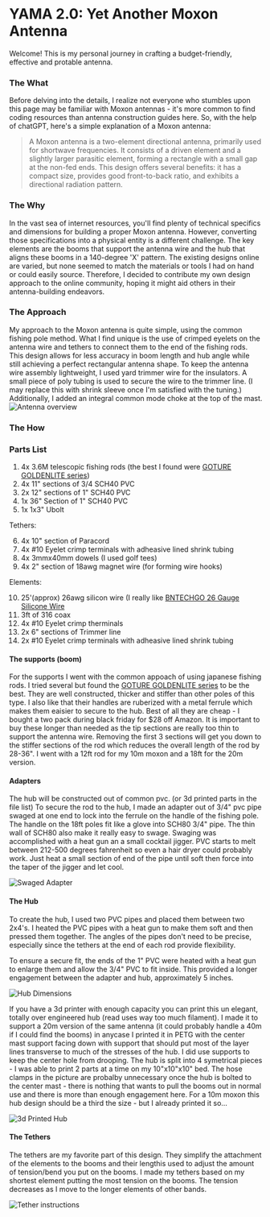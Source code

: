 # YAMA 2.0: Yet Another Moxon Antenna

Welcome! This is my personal journey in crafting a budget-friendly, effective and protable antenna.

### The What
Before delving into the details, I realize not everyone who stumbles upon this page may be familiar with Moxon antennas - it's more common to find coding resources than antenna construction guides here. So, with the help of chatGPT, here's a simple explanation of a Moxon antenna:

>A Moxon antenna is a two-element directional antenna, primarily used for shortwave frequencies. It consists of a driven element and a slightly larger parasitic element, forming a rectangle with a small gap at the non-fed ends. This design offers several benefits: it has a compact size, provides good front-to-back ratio, and exhibits a directional radiation pattern. 

### The Why 
In the vast sea of internet resources, you'll find plenty of technical specifics and dimensions for building a proper Moxon antenna. However, converting those specifications into a physical entity is a different challenge. The key elements are the booms that support the antenna wire and the hub that aligns these booms in a 140-degree 'X' pattern. The existing designs online are varied, but none seemed to match the materials or tools I had on hand or could easily source. Therefore, I decided to contribute my own design approach to the online community, hoping it might aid others in their antenna-building endeavors.

### The Approach
My approach to the Moxon antenna is quite simple, using the common fishing pole method. What I find unique is the use of crimped eyelets on the antenna wire and tethers to connect them to the end of the fishing rods. This design allows for less accuracy in boom length and hub angle while still achieving a perfect rectangular antenna shape. To keep the antenna wire assembly lightweight, I used yard trimmer wire for the insulators. A small piece of poly tubing is used to secure the wire to the trimmer line. (I may replace this with shrink sleeve once I'm satisfied with the tuning.) Additionally, I added an integral common mode choke at the top of the mast.
![Antenna overview](./images/IMG_0361.jpeg)

### The How
### Parts List
1. 4x 3.6M telescopic fishing rods (the best I found were [GOTURE GOLDENLITE series](https://www.amazon.com/gp/product/B0C7CF2Y3W/ref=ppx_od_dt_b_asin_title_s00?ie=UTF8&th=1&psc=1))
2. 4x 11" sections of 3/4 SCH40 PVC
3. 2x 12" sections of 1" SCH40 PVC
4. 1x 36" Section of 1" SCH40 PVC
5. 1x 1x3" Ubolt

Tethers:

6. 4x 10" section of Paracord
7. 4x #10 Eyelet crimp terminals with adheasive lined shrink tubing 
8. 4x 3mmx40mm dowels (I used golf tees)
9. 4x 2" section of 18awg magnet wire (for forming wire hooks)

Elements:

10. 25'(approx) 26awg silicon wire (I really like [BNTECHGO 26 Gauge Silicone Wire](https://www.amazon.com/gp/product/B072829WN7/ref=ppx_yo_dt_b_search_asin_title?ie=UTF8&th=1) 
11. 3ft of 316 coax
12. 4x #10 Eyelet crimp therminals
13. 2x 6" sections of Trimmer line
14. 2x #10 Eyelet crimp terminals with adheasive lined shrink tubing 

#### The supports (boom)
For the supports I went with the common appoach of using japanese fishing rods. I tried several but found the [GOTURE GOLDENLITE series](https://www.amazon.com/gp/product/B0C7CF2Y3W/ref=ppx_od_dt_b_asin_title_s00?ie=UTF8&th=1&psc=1) to be the best. They are well constructed, thicker and stiffer than other poles of this type. I also like that their handles are ruberized with a metal ferrule which makes them eaisier to secure to the hub. Best of all they are cheap - I bought a two pack during black friday for $28 off Amazon. 
It is important to buy these longer than needed as the tip sections are really too thin to support the antenna wire. Removing the first 3 sections will get you down to the stiffer sections of the rod which reduces the overall length of the rod by 28-36". I went with a 12ft rod for my 10m moxon and a 18ft for the 20m version.

#### Adapters 
The hub will be constructed out of common pvc. (or 3d printed parts in the file list) To secure the rod to the hub, I made an adapter out of 3/4" pvc pipe swaged at one end to lock into the ferrule on the handle of the fishing pole. 
The handle on the 18ft poles fit like a glove into SCH80 3/4" pipe. The thin wall of SCH80 also make it really easy to swage. Swaging was accomplished with a heat gun an a small cocktail jigger. PVC starts to melt between 212-500 degrees fahrenheit so even a hair dryer could probably work. Just heat a small section of end of the pipe until soft then force into the taper of the jigger and let cool.

![Swaged Adapter](./images/PXL_Adapter.jpg)

#### The Hub
To create the hub, I used two PVC pipes and placed them between two 2x4's. I heated the PVC pipes with a heat gun to make them soft and then pressed them together. The angles of the pipes don't need to be precise, especially since the tethers at the end of each rod provide flexibility. 

To ensure a secure fit, the ends of the 1" PVC were heated with a heat gun to enlarge them and allow the 3/4" PVC to fit inside. This provided a longer engagement between the adapter and hub, approximately 5 inches.
 
![Hub Dimensions](./images/PXL_20240125_014349467.MP_Original.jpeg)

If you have a 3d printer with enough capacity you can print this un elegant, totally over engineered hub (read uses way too much filament). I made it to support a 20m version of the same antenna (it could probably handle a 40m if I could find the booms) in anycase I printed it in PETG with the center mast support facing down with support that should put most of the layer lines transverse to much of the stresses of the hub. I did use supports to keep the center hole from drooping. The hub is split into 4 symetrical pieces - I was able to print 2 parts at a time on my 10"x10"x10" bed. The hose clamps in the picture are probalby unnecessary once the hub is bolted to the center mast - there is nothing that wants to pull the booms out in normal use and there is more than enough engagement here. For a 10m moxon this hub design should be a third the size - but I already printed it so...

![3d Printed Hub](./images/3dhub.jpeg)


#### The Tethers
The tethers are my favorite part of this design. They simplify the attachment of the elements to the booms and their lengthis used to adjust the amount of tension/bend you put on the booms. I made my tethers based on my shortest element putting the most tension on the booms. The tension decreases as I move to the longer elements of other bands.

![Tether instructions](./images/IMG_0377.jpeg)
